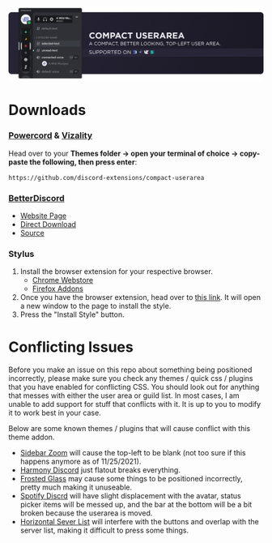 <img src="./assets/README/banner.png">

# Downloads
### **[Powercord](https://powercord.dev/) & [Vizality](https://vizality.com/)**
Head over to your **Themes folder -> open your terminal of choice -> copy-paste the following, then press enter**:
```
https://github.com/discord-extensions/compact-userarea
```

### **[BetterDiscord](https://betterdiscord.app/)**
- [Website Page](https://betterdiscord.app/theme/Compact%20Userarea)
- [Direct Download](https://betterdiscord.app/Download?id=165)
- [Source](https://discord-extensions.github.io/compact-userarea/support/compiled.css)

### **Stylus**
1. Install the browser extension for your respective browser.
    - [Chrome Webstore](https://chrome.google.com/webstore/detail/stylus/clngdbkpkpeebahjckkjfobafhncgmne)
    - [Firefox Addons](https://addons.mozilla.org/en-US/firefox/addon/styl-us/)
2. Once you have the browser extension, head over to [this link](https://github.com/discord-extensions/compact-userarea/raw/main/support/modern-indicators.user.css). It will open a new window to the page to install the style.
3. Press the "Install Style" button.

# Conflicting Issues
Before you make an issue on this repo about something being positioned incorrectly, please make sure you check any themes / quick css / plugins that you have enabled for conflicting CSS. You should look out for anything that messes with either the user area or guild list. In most cases, I am unable to add support for stuff that conflicts with it. It is up to you to modify it to work best in your case.

Below are some known themes / plugins that will cause conflict with this theme addon.
- [Sidebar Zoom](https://github.com/HooferDevelops/sidebar-zoom) will cause the top-left to be blank (not too sure if this happens anymore as of 11/25/2021).
- [Harmony Discord](https://github.com/KraXen72/harmony-discord) just flatout breaks everything.
- [Frosted Glass](https://github.com/DiscordStyles/FrostedGlass) may cause some things to be positioned incorrectly, pretty much making it unuseable.
- [Spotify Discrd](https://github.com/CapnKitten/Spotify-Discord) will have slight displacement with the avatar, status picker items will be messed up, and the bar at the bottom will be a bit broken because the userarea is moved.
- [Horizontal Sever List](https://github.com/DiscordStyles/HorizontalServerList) will interfere with the buttons and overlap with the server list, making it difficult to press some things.